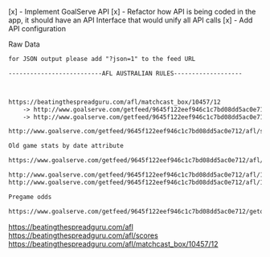 [x] - Implement GoalServe API
[x] - Refactor how API is being coded in the app, it should have an API Interface that would unify all API calls
[x] - Add API configuration 


Raw Data
```txt
for JSON output please add "?json=1" to the feed URL

--------------------------AFL AUSTRALIAN RULES-------------------



https://beatingthespreadguru.com/afl/matchcast_box/10457/12
    -> http://www.goalserve.com/getfeed/9645f122eef946c1c7bd08dd5ac0e712/afl/home - livescore
    -> http://www.goalserve.com/getfeed/9645f122eef946c1c7bd08dd5ac0e712/afl/schedule

http://www.goalserve.com/getfeed/9645f122eef946c1c7bd08dd5ac0e712/afl/standings

Old game stats by date attribute

https://www.goalserve.com/getfeed/9645f122eef946c1c7bd08dd5ac0e712/afl/home?date=19.06.2021

http://www.goalserve.com/getfeed/9645f122eef946c1c7bd08dd5ac0e712/afl/1019-stats - team stats
http://www.goalserve.com/getfeed/9645f122eef946c1c7bd08dd5ac0e712/afl/1019-rosters - team rosters

Pregame odds

https://www.goalserve.com/getfeed/9645f122eef946c1c7bd08dd5ac0e712/getodds/soccer?cat=afl_10
```


https://beatingthespreadguru.com/afl
https://beatingthespreadguru.com/afl/scores
https://beatingthespreadguru.com/afl/matchcast_box/10457/12